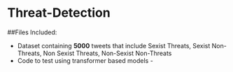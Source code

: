# Threat-Detection

##Files Included: 
- Dataset containing **5000** tweets that include Sexist Threats, Sexist Non-Threats, Non Sexist Threats, Non-Sexist Non-Threats
- Code to test using transformer based models - 
